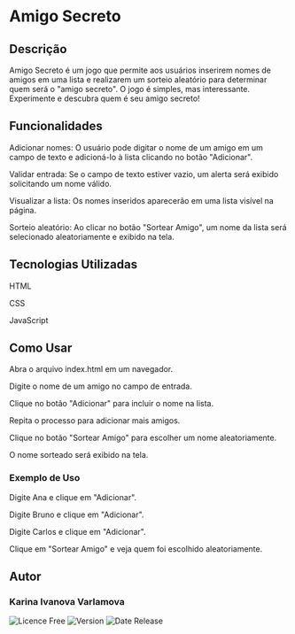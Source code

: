 <h1>Amigo Secreto</h1>

<h2>Descrição</h2>

<p>Amigo Secreto é um jogo que permite aos usuários inserirem nomes de amigos em uma lista e realizarem um sorteio aleatório para determinar quem será o "amigo secreto". 
O jogo é simples, mas interessante. Experimente e descubra quem é seu amigo secreto!</p>

<h2>Funcionalidades</h2>

<p>Adicionar nomes: O usuário pode digitar o nome de um amigo em um campo de texto e adicioná-lo à lista clicando no botão "Adicionar".</p>

<p>Validar entrada: Se o campo de texto estiver vazio, um alerta será exibido solicitando um nome válido.</p>

<p>Visualizar a lista: Os nomes inseridos aparecerão em uma lista visível na página.</p>

<p>Sorteio aleatório: Ao clicar no botão "Sortear Amigo", um nome da lista será selecionado aleatoriamente e exibido na tela.</p>

<h2>Tecnologias Utilizadas</h2>

<p>HTML</p>

<p>CSS</p>

<p>JavaScript</p>

<h2>Como Usar</h2>

<p>Abra o arquivo index.html em um navegador.</p>

<p>Digite o nome de um amigo no campo de entrada.</p>

<p>Clique no botão "Adicionar" para incluir o nome na lista.</p>

<p>Repita o processo para adicionar mais amigos.</p>

<p>Clique no botão "Sortear Amigo" para escolher um nome aleatoriamente.</p>

<p>O nome sorteado será exibido na tela.</p>

<h3>Exemplo de Uso</h3>

<p>Digite Ana e clique em "Adicionar".</p>

<p>Digite Bruno e clique em "Adicionar".</p>

<p>Digite Carlos e clique em "Adicionar".</p>

<p>Clique em "Sortear Amigo" e veja quem foi escolhido aleatoriamente.</p>

<h2>Autor</h2>

<h3>Karina Ivanova Varlamova</h3>
<img alt="Licence Free" src="https://img.shields.io/badge/licence-free-green">
<img alt="Version" src="https://img.shields.io/badge/version-1.0.0-yellow">
<img alt="Date Release" src="https://img.shields.io/badge/release%20date-february%202025-blue">

